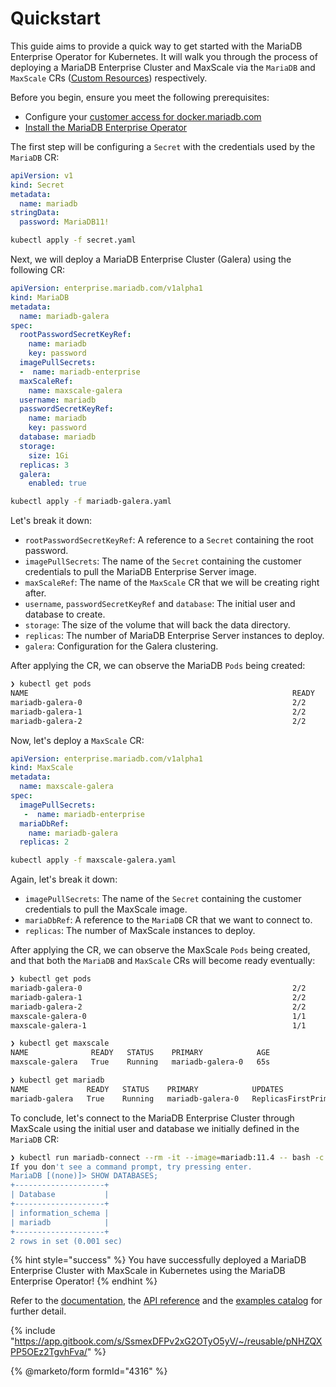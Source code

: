 
# Quickstart

This guide aims to provide a quick way to get started with the MariaDB Enterprise Operator for Kubernetes. It will walk you through the process of deploying a MariaDB Enterprise Cluster and MaxScale via the `MariaDB` and `MaxScale` CRs ([Custom Resources](https://kubernetes.io/docs/concepts/extend-kubernetes/api-extension/custom-resources/)) respectively.


Before you begin, ensure you meet the following prerequisites:


* Configure your [customer access for docker.mariadb.com](customer-access-to-docker-mariadb-com.md)
* [Install the MariaDB Enterprise Operator](mariadb-enterprise-operator-installation/README.md)


The first step will be configuring a `Secret` with the credentials used by the `MariaDB` CR:

```yaml
apiVersion: v1
kind: Secret
metadata:
  name: mariadb
stringData:
  password: MariaDB11!
```

```sh
kubectl apply -f secret.yaml
```

Next, we will deploy a MariaDB Enterprise Cluster (Galera) using the following CR:

```yaml
apiVersion: enterprise.mariadb.com/v1alpha1
kind: MariaDB
metadata:
  name: mariadb-galera
spec:
  rootPasswordSecretKeyRef:
    name: mariadb
    key: password
  imagePullSecrets:
  -  name: mariadb-enterprise
  maxScaleRef:
    name: maxscale-galera
  username: mariadb
  passwordSecretKeyRef:
    name: mariadb
    key: password
  database: mariadb
  storage:
    size: 1Gi
  replicas: 3
  galera:
    enabled: true
```

```sh
kubectl apply -f mariadb-galera.yaml
```

Let's break it down:
* `rootPasswordSecretKeyRef`: A reference to a `Secret` containing the root password.
* `imagePullSecrets`: The name of the `Secret` containing the customer credentials to pull the MariaDB Enterprise Server image.
* `maxScaleRef`: The name of the `MaxScale` CR that we will be creating right after.
* `username`, `passwordSecretKeyRef` and `database`: The initial user and database to create.
* `storage`: The size of the volume that will back the data directory.
* `replicas`: The number of MariaDB Enterprise Server instances to deploy.
* `galera`: Configuration for the Galera clustering.


After applying the CR, we can observe the MariaDB `Pods` being created:

```sh
❯ kubectl get pods
NAME                                                           READY   STATUS    RESTARTS      AGE
mariadb-galera-0                                               2/2     Running   0             101s
mariadb-galera-1                                               2/2     Running   0             101s
mariadb-galera-2                                               2/2     Running   0             101s
```

Now, let's deploy a `MaxScale` CR:

```yaml
apiVersion: enterprise.mariadb.com/v1alpha1
kind: MaxScale
metadata:
  name: maxscale-galera
spec:
  imagePullSecrets:
   -  name: mariadb-enterprise
  mariaDbRef:
    name: mariadb-galera
  replicas: 2
```

```sh
kubectl apply -f maxscale-galera.yaml
```


Again, let's break it down:
* `imagePullSecrets`: The name of the `Secret` containing the customer credentials to pull the MaxScale image.
* `mariaDbRef`: A reference to the `MariaDB` CR that we want to connect to.
* `replicas`: The number of MaxScale instances to deploy.

After applying the CR, we can observe the MaxScale `Pods` being created, and that both the `MariaDB` and `MaxScale` CRs will become ready eventually:

```sh
❯ kubectl get pods
mariadb-galera-0                                               2/2     Running   0             10m
mariadb-galera-1                                               2/2     Running   0             10m
mariadb-galera-2                                               2/2     Running   0             10m
maxscale-galera-0                                              1/1     Running   0             81s
maxscale-galera-1                                              1/1     Running   0             81s

❯ kubectl get maxscale
NAME              READY   STATUS    PRIMARY            AGE
maxscale-galera   True    Running   mariadb-galera-0   65s

❯ kubectl get mariadb
NAME             READY   STATUS    PRIMARY            UPDATES                    AGE
mariadb-galera   True    Running   mariadb-galera-0   ReplicasFirstPrimaryLast   10m
```



To conclude, let's connect to the MariaDB Enterprise Cluster through MaxScale using the initial user and database we initially defined in the `MariaDB` CR:


```sh
❯ kubectl run mariadb-connect --rm -it --image=mariadb:11.4 -- bash -c "mariadb -u mariadb -p'MariaDB11!' --ssl=false -h maxscale-galera"
If you don't see a command prompt, try pressing enter.
MariaDB [(none)]> SHOW DATABASES;
+--------------------+
| Database           |
+--------------------+
| information_schema |
| mariadb            |
+--------------------+
2 rows in set (0.001 sec)
```

{% hint style="success" %}
You have successfully deployed a MariaDB Enterprise Cluster with MaxScale in Kubernetes using the MariaDB Enterprise Operator!
{% endhint %}

Refer to the [documentation](README.md), the [API reference](api-reference.md) and the [examples catalog](examples-catalog.md) for further detail.

{% include "https://app.gitbook.com/s/SsmexDFPv2xG2OTyO5yV/~/reusable/pNHZQXPP5OEz2TgvhFva/" %}


{% @marketo/form formId="4316" %}
